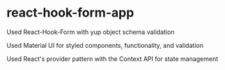# react-hook-form-app

Used React-Hook-Form with yup object schema validation

Used Material UI for styled components, functionality, and validation

Used React's provider pattern with the Context API for state management
